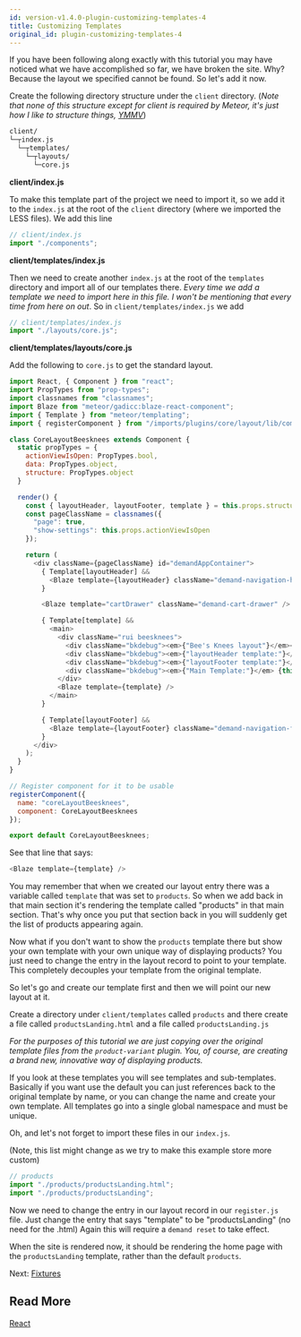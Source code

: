 ```yaml
---
id: version-v1.4.0-plugin-customizing-templates-4
title: Customizing Templates
original_id: plugin-customizing-templates-4
---
```

    
If you have been following along exactly with this tutorial you may have noticed what we have accomplished so far, we have broken the site. Why? Because the layout we specified cannot be found. So let's add it now.

Create the following directory structure under the `client` directory. (_Note that none of this structure except for client is required by Meteor, it's just how I like to structure things, [YMMV](http://www.urbandictionary.com/define.php?term=ymmv)_)

```sh
client/
└─┬index.js
  └─┬templates/
    └─┬layouts/
      └─core.js
```

**client/index.js**

To make this template part of the project we need to import it, so we add it to the `index.js` at the root of the `client` directory (where we imported the LESS files). We add this line

```js
// client/index.js
import "./components";
```

**client/templates/index.js**

Then we need to create another `index.js` at the root of the `templates` directory and import all of our templates there. _Every time we add a template we need to import here in this file. I won't be mentioning that every time from here on out_. So in `client/templates/index.js` we add

```js
// client/templates/index.js
import "./layouts/core.js";
```

**client/templates/layouts/core.js**

Add the following to `core.js` to get the standard layout.

```js
import React, { Component } from "react";
import PropTypes from "prop-types";
import classnames from "classnames";
import Blaze from "meteor/gadicc:blaze-react-component";
import { Template } from "meteor/templating";
import { registerComponent } from "/imports/plugins/core/layout/lib/components";

class CoreLayoutBeesknees extends Component {
  static propTypes = {
    actionViewIsOpen: PropTypes.bool,
    data: PropTypes.object,
    structure: PropTypes.object
  }

  render() {
    const { layoutHeader, layoutFooter, template } = this.props.structure || {};
    const pageClassName = classnames({
      "page": true,
      "show-settings": this.props.actionViewIsOpen
    });

    return (
      <div className={pageClassName} id="demandAppContainer">
        { Template[layoutHeader] &&
          <Blaze template={layoutHeader} className="demand-navigation-header" />
        }

        <Blaze template="cartDrawer" className="demand-cart-drawer" />

        { Template[template] &&
          <main>
            <div className="rui beesknees">
              <div className="bkdebug"><em>{"Bee's Knees layout"}</em></div>
              <div className="bkdebug"><em>{"layoutHeader template:"}</em> {this.props.structure.layoutHeader}</div>
              <div className="bkdebug"><em>{"layoutFooter template:"}</em> {this.props.structure.layoutFooter}</div>
              <div className="bkdebug"><em>{"Main Template:"}</em> {this.props.structure.template}</div>
            </div>
            <Blaze template={template} />
          </main>
        }

        { Template[layoutFooter] &&
          <Blaze template={layoutFooter} className="demand-navigation-footer footer-default" />
        }
      </div>
    );
  }
}

// Register component for it to be usable
registerComponent({
  name: "coreLayoutBeesknees",
  component: CoreLayoutBeesknees
});

export default CoreLayoutBeesknees;

```

See that line that says:

```js
<Blaze template={template} />
```

You may remember that when we created our layout entry there was a variable called `template` that was set to `products`. So when we add back in that main section it's rendering the template called "products" in that main section. That's why once you put that section back in you will suddenly get the list of products appearing again.

Now what if you don't want to show the `products` template there but show your own template with your own unique way of displaying products? You just need to change the entry in the layout record to point to your template. This completely decouples your template from the original template.

So let's go and create our template first and then we will point our new layout at it.

Create a directory under `client/templates` called `products` and there create a file called `productsLanding.html` and a file called `productsLanding.js`

_For the purposes of this tutorial we are just copying over the original template files from the `product-variant` plugin. You, of course, are creating a brand new, innovative way of displaying products._

If you look at these templates you will see templates and sub-templates. Basically if you want use the default you can just references back to the original template by name, or you can change the name and create your own template. All templates go into a single global namespace and must be unique.

Oh, and let's not forget to import these files in our `index.js`.

(Note, this list might change as we try to make this example store more custom)

```js
// products
import "./products/productsLanding.html";
import "./products/productsLanding";
```

Now we need to change the entry in our layout record in our `register.js` file. Just change the entry that says "template" to be "productsLanding" (no need for the .html) Again this will require a `demand reset` to take effect.

When the site is rendered now, it should be rendering the home page with the `productsLanding` template, rather than the default `products`.

Next: [Fixtures](plugin-fixtures-5.md)

## Read More

[React](https://facebook.github.io/react/)
